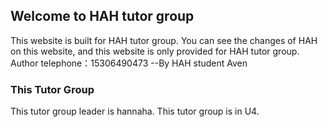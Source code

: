 ## Welcome to HAH tutor group

This website is built for HAH tutor group. You can see the changes of HAH on this website, and this website is only provided for HAH tutor group.
Author telephone：15306490473 
--By HAH student Aven

### This Tutor Group

This tutor group leader is hannaha. This tutor group is in U4. 
